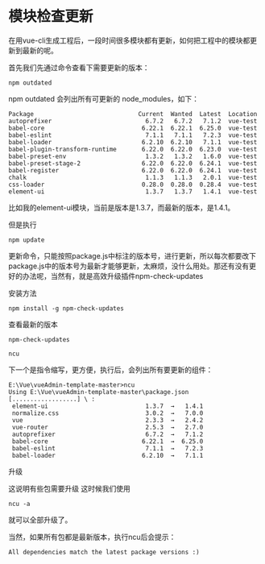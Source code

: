# 模块检查更新

在用vue-cli生成工程后，一段时间很多模块都有更新，如何把工程中的模块都更新到最新的呢。
 
首先我们先通过命令查看下需要更新的版本：
```
npm outdated
```

npm outdated 会列出所有可更新的 node_modules，如下：

```
Package                             Current  Wanted  Latest  Location
autoprefixer                          6.7.2   6.7.2   7.1.2  vue-test
babel-core                           6.22.1  6.22.1  6.25.0  vue-test
babel-eslint                          7.1.1   7.1.1   7.2.3  vue-test
babel-loader                         6.2.10  6.2.10   7.1.1  vue-test
babel-plugin-transform-runtime       6.22.0  6.22.0  6.23.0  vue-test
babel-preset-env                      1.3.2   1.3.2   1.6.0  vue-test
babel-preset-stage-2                 6.22.0  6.22.0  6.24.1  vue-test
babel-register                       6.22.0  6.22.0  6.24.1  vue-test
chalk                                 1.1.3   1.1.3   2.0.1  vue-test
css-loader                           0.28.0  0.28.0  0.28.4  vue-test
element-ui                            1.3.7   1.3.7   1.4.1  vue-test
```
比如我的element-ui模块，当前是版本是1.3.7，而最新的版本，是1.4.1。 

但是执行
```
npm update
```
更新命令，只能按照package.js中标注的版本号，进行更新，所以每次都要改下package.js中的版本号为最新才能够更新，太麻烦，没什么用处。那还有没有更好的办法呢，当然有，就是高效升级插件npm-check-updates

安装方法
```
npm install -g npm-check-updates
```
查看最新的版本
```
npm-check-updates
```
```
ncu
```
下一个是指令缩写，更方便，执行后，会列出所有要更新的组件：
```
E:\Vue\vueAdmin-template-master>ncu
Using E:\Vue\vueAdmin-template-master\package.json
[..................] \ :
 element-ui                           1.3.7  →   1.4.1
 normalize.css                        3.0.2  →   7.0.0
 vue                                  2.3.3  →   2.4.2
 vue-router                           2.5.3  →   2.7.0
 autoprefixer                         6.7.2  →   7.1.2
 babel-core                          6.22.1  →  6.25.0
 babel-eslint                         7.1.1  →   7.2.3
 babel-loader                        6.2.10  →   7.1.1
 ```
升级

这说明有些包需要升级 这时候我们使用
```
ncu -a
```

就可以全部升级了。 

当然，如果所有包都是最新版本，执行ncu后会提示：

```
All dependencies match the latest package versions :)
```

